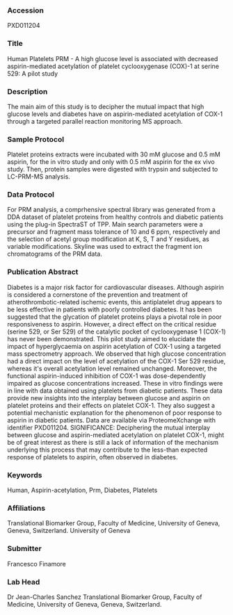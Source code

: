 ### Accession
PXD011204

### Title
Human Platelets PRM -  A high glucose level is associated with decreased aspirin-mediated acetylation of platelet cyclooxygenase (COX)-1 at serine 529: A pilot study

### Description
The main aim of this study is to decipher the mutual impact that high glucose levels and diabetes have on aspirin-mediated acetylation of COX-1 through a targeted parallel reaction monitoring MS approach.

### Sample Protocol
Platelet proteins extracts were incubated with 30 mM glucose and 0.5 mM aspirin, for the in vitro study and only with 0.5 mM aspirin for the ex vivo study. Then, protein samples were digested with trypsin and subjected to LC-PRM-MS analysis.

### Data Protocol
For PRM analysis, a comprhensive spectral library was generated from a DDA dataset of platelet proteins from healthy controls and diabetic patients using the plug-in SpectraST of TPP. Main search parameters were a precursor and fragment mass tolerance of 10 and 6 ppm, respectively and the selection of acetyl group modification at K, S, T and Y residues, as variable modifications. Skyline was used to extract the fragment ion chromatograms of the PRM data.

### Publication Abstract
Diabetes is a major risk factor for cardiovascular diseases. Although aspirin is considered a cornerstone of the prevention and treatment of atherothrombotic-related ischemic events, this antiplatelet drug appears to be less effective in patients with poorly controlled diabetes. It has been suggested that the glycation of platelet proteins plays a pivotal role in poor responsiveness to aspirin. However, a direct effect on the critical residue (serine 529, or Ser 529) of the catalytic pocket of cyclooxygenase 1 (COX-1) has never been demonstrated. This pilot study aimed to elucidate the impact of hyperglycaemia on aspirin acetylation of COX-1 using a targeted mass spectrometry approach. We observed that high glucose concentration had a direct impact on the level of acetylation of the COX-1 Ser 529 residue, whereas it's overall acetylation level remained unchanged. Moreover, the functional aspirin-induced inhibition of COX-1 was dose-dependently impaired as glucose concentrations increased. These in vitro findings were in line with data obtained using platelets from diabetic patients. These data provide new insights into the interplay between glucose and aspirin on platelet proteins and their effects on platelet COX-1. They also suggest a potential mechanistic explanation for the phenomenon of poor response to aspirin in diabetic patients. Data are available via ProteomeXchange with identifier PXD011204. SIGNIFICANCE: Deciphering the mutual interplay between glucose and aspirin-mediated acetylation on platelet COX-1, might be of great interest as there is still a lack of information of the mechanism underlying this process that may contribute to the less-than expected response of platelets to aspirin, often observed in diabetes.

### Keywords
Human, Aspirin-acetylation, Prm, Diabetes, Platelets

### Affiliations
Translational Biomarker Group, Faculty of Medicine, University of Geneva, Geneva, Switzerland.
University of Geneva

### Submitter
Francesco Finamore

### Lab Head
Dr Jean-Charles Sanchez
Translational Biomarker Group, Faculty of Medicine, University of Geneva, Geneva, Switzerland.


